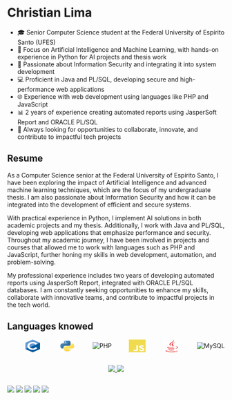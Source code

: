 #  Christian Lima #

- 🎓 Senior Computer Science student at the Federal University of Espírito Santo (UFES)
- 🤖 Focus on Artificial Intelligence and Machine Learning, with hands-on experience in Python for AI projects and thesis work
- 🔐 Passionate about Information Security and integrating it into system development
- 💻 Proficient in Java and PL/SQL, developing secure and high-performance web applications
- 🌐 Experience with web development using languages like PHP and JavaScript
- 📊 2 years of experience creating automated reports using JasperSoft Report and ORACLE PL/SQL
- 🚀 Always looking for opportunities to collaborate, innovate, and contribute to impactful tech projects

## Resume ##
As a Computer Science senior at the Federal University of Espírito Santo, I have been exploring the impact of Artificial Intelligence and advanced machine learning techniques, which are the focus of my undergraduate thesis. I am also passionate about Information Security and how it can be integrated into the development of efficient and secure systems.

With practical experience in Python, I implement AI solutions in both academic projects and my thesis. Additionally, I work with Java and PL/SQL, developing web applications that emphasize performance and security. Throughout my academic journey, I have been involved in projects and courses that allowed me to work with languages such as PHP and JavaScript, further honing my skills in web development, automation, and problem-solving.

My professional experience includes two years of developing automated reports using JasperSoft Report, integrated with ORACLE PL/SQL databases. I am constantly seeking opportunities to enhance my skills, collaborate with innovative teams, and contribute to impactful projects in the tech world.


## Languages knowed ##
<div style="display:flex; justify-content:space-between; align-items:center"><br>
  <img align="center" alt="C" height="30" width="40" src="https://raw.githubusercontent.com/devicons/devicon/master/icons/c/c-original.svg">
  <img align="center" alt="Python" height="30" width="40" src="https://raw.githubusercontent.com/devicons/devicon/master/icons/python/python-original.svg">
  <img align="center" alt="PHP" src="https://img.shields.io/badge/PHP-00000F?style=for-the-badge&logo=PHP&logoColor=white">
  <img align="center" alt="Js" height="30" width="40" src="https://raw.githubusercontent.com/devicons/devicon/master/icons/javascript/javascript-plain.svg">
  <img align="center" alt="Java" height="30" width="40" src="https://raw.githubusercontent.com/devicons/devicon/master/icons/java/java-plain.svg">
  <img align="center" alt="MySQL" src="https://img.shields.io/badge/MySQL-00000F?style=for-the-badge&logo=mysql&logoColor=white">
</div>

## 

<div align="center">
  <a href="https://github.com/PrenholatoChris">
  <img height="180em" src="https://github-readme-stats.vercel.app/api?username=prenholatochris&show_icons=true&theme=dark&include_all_commits=true&count_private=true"/>
  <img height="180em" src="https://github-readme-stats.vercel.app/api/top-langs/?username=prenholatochris&layout=compact&langs_count=7&theme=dark"/>
</div>

##
  
<div> 
  <a href="https://prenholatochris.github.io" target="_blank"><img src="https://img.shields.io/badge/Site-20B2AA?style=for-the-badge" target="_blank"></a>
  <a href="https://instagram.com/prenholatochris" target="_blank"><img src="https://img.shields.io/badge/-Instagram-%23E4405F?style=for-the-badge&logo=instagram&logoColor=white" target="_blank"></a>
  <a href = "mailto:christianprenholato10@gmail.com"><img src="https://img.shields.io/badge/-Gmail-%23333?style=for-the-badge&logo=gmail&logoColor=white" target="_blank"></a>
  <a href="https://www.linkedin.com/in/prenholatochris" target="_blank"><img src="https://img.shields.io/badge/-LinkedIn-%230077B5?style=for-the-badge&logo=linkedin&logoColor=white" target="_blank"></a> 
  <a href="https://twitter.com/prenholatochris" target="_blank"><img src="https://img.shields.io/badge/Twitter-1DA1F2?style=for-the-badge&logo=twitter&logoColor=white" target="_blank"></a> 
  
 
<!--  ![Snake animation](https://github.com/cyberapoka/PrenholatoChris/blob/output/github-contribution-grid-snake.svg) -->
</div>
